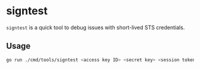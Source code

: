 # signtest

`signtest` is a quick tool to debug issues with short-lived STS credentials.

## Usage

```bash
go run ./cmd/tools/signtest <access key ID> <secret key> <session token> <bucket> <object key> <file to upload>
```
